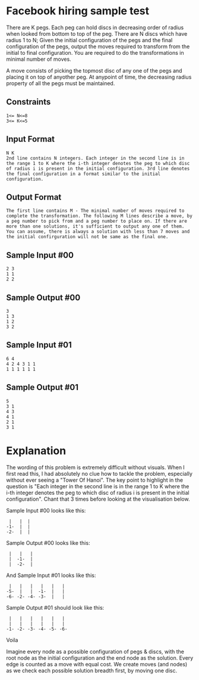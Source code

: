Facebook hiring sample test
===========================

There are K pegs. Each peg can hold discs in decreasing order of radius when looked from bottom to top of the peg. There are N discs which have radius 1 to N; Given the initial configuration of the pegs and the final configuration of the pegs, output the moves required to transform from the initial to final configuration. You are required to do the transformations in minimal number of moves.

A move consists of picking the topmost disc of any one of the pegs and placing it on top of anyother peg. At anypoint of time, the decreasing radius property of all the pegs must be maintained.

Constraints
-----------

    1<= N<=8
    3<= K<=5

Input Format
------------

    N K
    2nd line contains N integers. Each integer in the second line is in the range 1 to K where the i-th integer denotes the peg to which disc of radius i is present in the initial configuration. 3rd line denotes the final configuration in a format similar to the initial configuration.

Output Format
-------------

    The first line contains M - The minimal number of moves required to complete the transformation. The following M lines describe a move, by a peg number to pick from and a peg number to place on. If there are more than one solutions, it's sufficient to output any one of them. You can assume, there is always a solution with less than 7 moves and the initial confirguration will not be same as the final one.


Sample Input #00
----------------

    2 3
    1 1
    2 2

Sample Output #00
-----------------

    3
    1 3
    1 2
    3 2

Sample Input #01
----------------

    6 4
    4 2 4 3 1 1
    1 1 1 1 1 1

Sample Output #01
-----------------

    5
    3 1
    4 3
    4 1
    2 1
    3 1


Explanation
===========================

The wording of this problem is extremely difficult without visuals. When I first read this, I had absolutely no clue how to tackle the problem, especially without ever seeing a "Tower Of Hanoi". The key point to highlight in the question is "Each integer in the second line is in the range 1 to K where the i-th integer denotes the peg to which disc of radius i is present in the initial configuration". Chant that 3 times before looking at the visualisation below.

Sample Input #00 looks like this:

	 |   |  |
	-1-  |  |
	-2-  |  |
	
Sample Output #00 looks like this:

	 |   |   |
	 |  -1-  |
	 |  -2-  |

And Sample Input #01 looks like this:

	 |   |   |   |   |   |
	-5-  |   |  -1-  |   |
	-6- -2- -4- -3-  |   |
	
Sample Output #01 should look like this:

     |   |   |   |   |   |
     |   |   |   |   |   |
    -1- -2- -3- -4- -5- -6-

Voila

Imagine every node as a possible configuration of pegs & discs, with the root node as the initial configuration and the end node as the solution. Every edge is counted as a move with equal cost. We  create moves (and nodes) as we check each possible solution breadth first, by moving one disc. 


